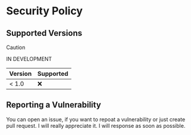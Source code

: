 # Security Policy

## Supported Versions

> [!CAUTION]
> IN DEVELOPMENT

| Version | Supported          |
| ------- | ------------------ |
| < 1.0   | :x:                |

## Reporting a Vulnerability
You can open an issue, if you want to repoat a vulnerability or just create pull request. 
I will really appreciate it. I will response as soon as possible.
